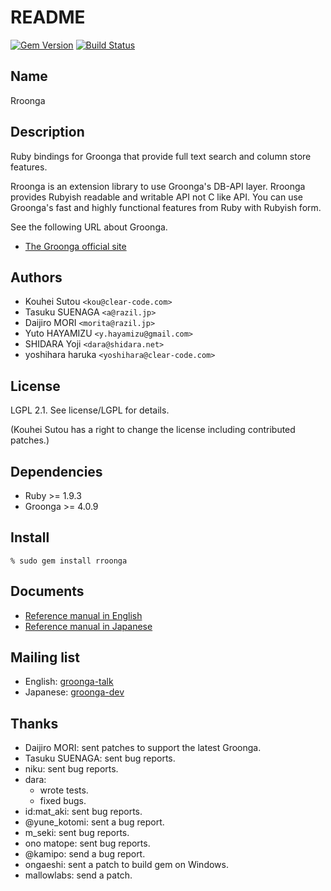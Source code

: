 # README

[![Gem Version](https://badge.fury.io/rb/rroonga.svg)](http://badge.fury.io/rb/rroonga)
[![Build Status](https://travis-ci.org/ranguba/rroonga.svg?branch=master)](https://travis-ci.org/ranguba/rroonga)

## Name

Rroonga

## Description

Ruby bindings for Groonga that provide full text search and
column store features.

Rroonga is an extension library to use Groonga's DB-API
layer. Rroonga provides Rubyish readable and writable API
not C like API. You can use Groonga's fast and highly
functional features from Ruby with Rubyish form.

See the following URL about Groonga.

* [The Groonga official site](http://groonga.org/)

## Authors

* Kouhei Sutou `<kou@clear-code.com>`
* Tasuku SUENAGA `<a@razil.jp>`
* Daijiro MORI `<morita@razil.jp>`
* Yuto HAYAMIZU `<y.hayamizu@gmail.com>`
* SHIDARA Yoji `<dara@shidara.net>`
* yoshihara haruka `<yoshihara@clear-code.com>`

## License

LGPL 2.1. See license/LGPL for details.

(Kouhei Sutou has a right to change the license including
contributed patches.)

## Dependencies

* Ruby >= 1.9.3
* Groonga >= 4.0.9

## Install

    % sudo gem install rroonga

## Documents

* [Reference manual in English](http://ranguba.org/rroonga/en/)
* [Reference manual in Japanese](http://ranguba.org/rroonga/ja/)

## Mailing list

* English: [groonga-talk](http://lists.sourceforge.net/mailman/listinfo/groonga-talk)
* Japanese: [groonga-dev](http://lists.sourceforge.jp/mailman/listinfo/groonga-dev)

## Thanks

* Daijiro MORI: sent patches to support the latest Groonga.
* Tasuku SUENAGA: sent bug reports.
* niku: sent bug reports.
* dara:
  * wrote tests.
  * fixed bugs.
* id:mat_aki: sent bug reports.
* @yune_kotomi: sent a bug report.
* m_seki: sent bug reports.
* ono matope: sent bug reports.
* @kamipo: send a bug report.
* ongaeshi: sent a patch to build gem on Windows.
* mallowlabs: send a patch.
